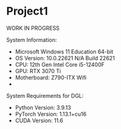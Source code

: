 # Project1

WORK IN PROGRESS

System Information:
- Microsoft Windows 11 Education 64-bit
- OS Version: 10.0.22621 N/A Build 22621
- CPU: 12th Gen Intel Core i5-12400F
- GPU: RTX 3070 Ti
- Motherboard: Z790-ITX Wifi
- 

System Requirements for DGL:
- Python Version: 3.9.13
- PyTorch Version: 1.13.1+cu16
- CUDA Version: 11.6
